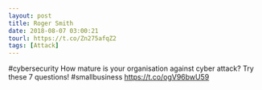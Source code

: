 ```yaml
---
layout: post
title: Roger Smith
date: 2018-08-07 03:00:21
tourl: https://t.co/Zn275afqZ2
tags: [Attack]
---
```

#cybersecurity How mature is your organisation against cyber attack? Try these 7 questions!  #smallbusiness https://t.co/ogV96bwU59